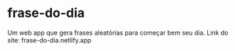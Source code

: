 # frase-do-dia
Um web app que gera frases aleatórias para começar bem seu dia.
Link do site: frase-do-dia.netlify.app

